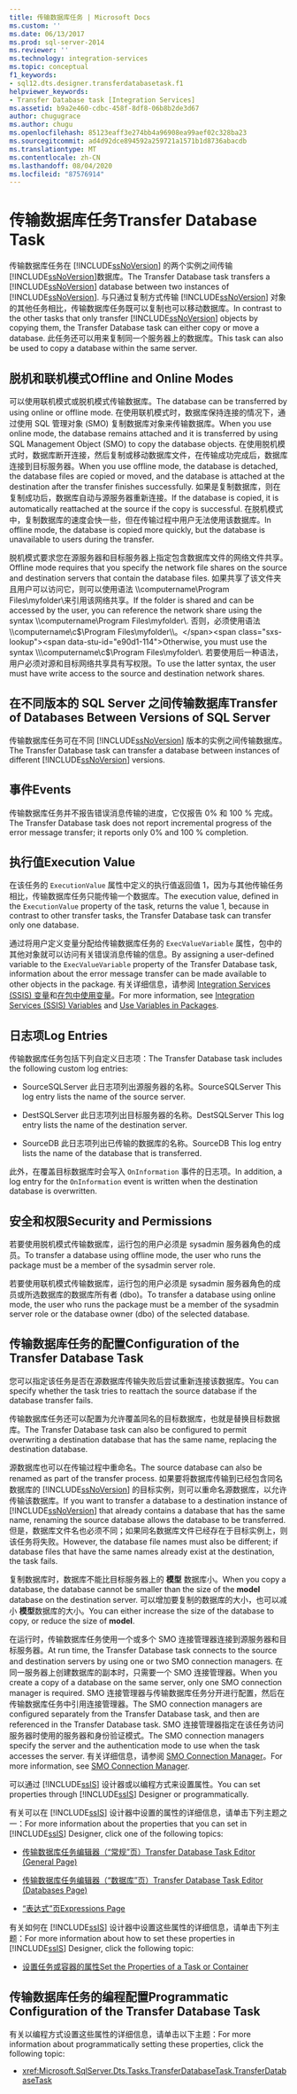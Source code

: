 ```yaml
---
title: 传输数据库任务 | Microsoft Docs
ms.custom: ''
ms.date: 06/13/2017
ms.prod: sql-server-2014
ms.reviewer: ''
ms.technology: integration-services
ms.topic: conceptual
f1_keywords:
- sql12.dts.designer.transferdatabasetask.f1
helpviewer_keywords:
- Transfer Database task [Integration Services]
ms.assetid: b9a2e460-cdbc-458f-8df8-06b8b2de3d67
author: chugugrace
ms.author: chugu
ms.openlocfilehash: 85123eaff3e274bb4a96908ea99aef02c328ba23
ms.sourcegitcommit: ad4d92dce894592a259721a1571b1d8736abacdb
ms.translationtype: MT
ms.contentlocale: zh-CN
ms.lasthandoff: 08/04/2020
ms.locfileid: "87576914"
---
```

# <a name="transfer-database-task"></a><span data-ttu-id="e90d1-102">传输数据库任务</span><span class="sxs-lookup"><span data-stu-id="e90d1-102">Transfer Database Task</span></span>
  <span data-ttu-id="e90d1-103">传输数据库任务在 [!INCLUDE[ssNoVersion](../../includes/ssnoversion-md.md)] 的两个实例之间传输 [!INCLUDE[ssNoVersion](../../includes/ssnoversion-md.md)]数据库。</span><span class="sxs-lookup"><span data-stu-id="e90d1-103">The Transfer Database task transfers a [!INCLUDE[ssNoVersion](../../includes/ssnoversion-md.md)] database between two instances of [!INCLUDE[ssNoVersion](../../includes/ssnoversion-md.md)].</span></span> <span data-ttu-id="e90d1-104">与只通过复制方式传输 [!INCLUDE[ssNoVersion](../../includes/ssnoversion-md.md)] 对象的其他任务相比，传输数据库任务既可以复制也可以移动数据库。</span><span class="sxs-lookup"><span data-stu-id="e90d1-104">In contrast to the other tasks that only transfer [!INCLUDE[ssNoVersion](../../includes/ssnoversion-md.md)] objects by copying them, the Transfer Database task can either copy or move a database.</span></span> <span data-ttu-id="e90d1-105">此任务还可以用来复制同一个服务器上的数据库。</span><span class="sxs-lookup"><span data-stu-id="e90d1-105">This task can also be used to copy a database within the same server.</span></span>  
  
## <a name="offline-and-online-modes"></a><span data-ttu-id="e90d1-106">脱机和联机模式</span><span class="sxs-lookup"><span data-stu-id="e90d1-106">Offline and Online Modes</span></span>  
 <span data-ttu-id="e90d1-107">可以使用联机模式或脱机模式传输数据库。</span><span class="sxs-lookup"><span data-stu-id="e90d1-107">The database can be transferred by using online or offline mode.</span></span> <span data-ttu-id="e90d1-108">在使用联机模式时，数据库保持连接的情况下，通过使用 SQL 管理对象 (SMO) 复制数据库对象来传输数据库。</span><span class="sxs-lookup"><span data-stu-id="e90d1-108">When you use online mode, the database remains attached and it is transferred by using SQL Management Object (SMO) to copy the database objects.</span></span> <span data-ttu-id="e90d1-109">在使用脱机模式时，数据库断开连接，然后复制或移动数据库文件，在传输成功完成后，数据库连接到目标服务器。</span><span class="sxs-lookup"><span data-stu-id="e90d1-109">When you use offline mode, the database is detached, the database files are copied or moved, and the database is attached at the destination after the transfer finishes successfully.</span></span> <span data-ttu-id="e90d1-110">如果是复制数据库，则在复制成功后，数据库自动与源服务器重新连接。</span><span class="sxs-lookup"><span data-stu-id="e90d1-110">If the database is copied, it is automatically reattached at the source if the copy is successful.</span></span> <span data-ttu-id="e90d1-111">在脱机模式中，复制数据库的速度会快一些，但在传输过程中用户无法使用该数据库。</span><span class="sxs-lookup"><span data-stu-id="e90d1-111">In offline mode, the database is copied more quickly, but the database is unavailable to users during the transfer.</span></span>  
  
 <span data-ttu-id="e90d1-112">脱机模式要求您在源服务器和目标服务器上指定包含数据库文件的网络文件共享。</span><span class="sxs-lookup"><span data-stu-id="e90d1-112">Offline mode requires that you specify the network file shares on the source and destination servers that contain the database files.</span></span> <span data-ttu-id="e90d1-113">如果共享了该文件夹且用户可以访问它，则可以使用语法 \\\computername\Program Files\myfolder\\来引用该网络共享。</span><span class="sxs-lookup"><span data-stu-id="e90d1-113">If the folder is shared and can be accessed by the user, you can reference the network share using the syntax \\\computername\Program Files\myfolder\\.</span></span> <span data-ttu-id="e90d1-114">否则，必须使用语法 \\\computername\c$\Program Files\myfolder\\。</span><span class="sxs-lookup"><span data-stu-id="e90d1-114">Otherwise, you must use the syntax \\\computername\c$\Program Files\myfolder\\.</span></span> <span data-ttu-id="e90d1-115">若要使用后一种语法，用户必须对源和目标网络共享具有写权限。</span><span class="sxs-lookup"><span data-stu-id="e90d1-115">To use the latter syntax, the user must have write access to the source and destination network shares.</span></span>  
  
## <a name="transfer-of-databases-between-versions-of-sql-server"></a><span data-ttu-id="e90d1-116">在不同版本的 SQL Server 之间传输数据库</span><span class="sxs-lookup"><span data-stu-id="e90d1-116">Transfer of Databases Between Versions of SQL Server</span></span>  
 <span data-ttu-id="e90d1-117">传输数据库任务可在不同 [!INCLUDE[ssNoVersion](../../includes/ssnoversion-md.md)] 版本的实例之间传输数据库。</span><span class="sxs-lookup"><span data-stu-id="e90d1-117">The Transfer Database task can transfer a database between instances of different [!INCLUDE[ssNoVersion](../../includes/ssnoversion-md.md)] versions.</span></span>  
  
## <a name="events"></a><span data-ttu-id="e90d1-118">事件</span><span class="sxs-lookup"><span data-stu-id="e90d1-118">Events</span></span>  
 <span data-ttu-id="e90d1-119">传输数据库任务并不报告错误消息传输的进度，它仅报告 0% 和 100 % 完成。</span><span class="sxs-lookup"><span data-stu-id="e90d1-119">The Transfer Database task does not report incremental progress of the error message transfer; it reports only 0% and 100 % completion.</span></span>  
  
## <a name="execution-value"></a><span data-ttu-id="e90d1-120">执行值</span><span class="sxs-lookup"><span data-stu-id="e90d1-120">Execution Value</span></span>  
 <span data-ttu-id="e90d1-121">在该任务的 `ExecutionValue` 属性中定义的执行值返回值 1，因为与其他传输任务相比，传输数据库任务只能传输一个数据库。</span><span class="sxs-lookup"><span data-stu-id="e90d1-121">The execution value, defined in the `ExecutionValue` property of the task, returns the value 1, because in contrast to other transfer tasks, the Transfer Database task can transfer only one database.</span></span>  
  
 <span data-ttu-id="e90d1-122">通过将用户定义变量分配给传输数据库任务的 `ExecValueVariable` 属性，包中的其他对象就可以访问有关错误消息传输的信息。</span><span class="sxs-lookup"><span data-stu-id="e90d1-122">By assigning a user-defined variable to the `ExecValueVariable` property of the Transfer Database task, information about the error message transfer can be made available to other objects in the package.</span></span> <span data-ttu-id="e90d1-123">有关详细信息，请参阅 [Integration Services (SSIS) 变量](../integration-services-ssis-variables.md)和[在包中使用变量](../use-variables-in-packages.md)。</span><span class="sxs-lookup"><span data-stu-id="e90d1-123">For more information, see [Integration Services &#40;SSIS&#41; Variables](../integration-services-ssis-variables.md) and [Use Variables in Packages](../use-variables-in-packages.md).</span></span>  
  
## <a name="log-entries"></a><span data-ttu-id="e90d1-124">日志项</span><span class="sxs-lookup"><span data-stu-id="e90d1-124">Log Entries</span></span>  
 <span data-ttu-id="e90d1-125">传输数据库任务包括下列自定义日志项：</span><span class="sxs-lookup"><span data-stu-id="e90d1-125">The Transfer Database task includes the following custom log entries:</span></span>  
  
-   <span data-ttu-id="e90d1-126">SourceSQLServer   此日志项列出源服务器的名称。</span><span class="sxs-lookup"><span data-stu-id="e90d1-126">SourceSQLServer    This log entry lists the name of the source server.</span></span>  
  
-   <span data-ttu-id="e90d1-127">DestSQLServer   此日志项列出目标服务器的名称。</span><span class="sxs-lookup"><span data-stu-id="e90d1-127">DestSQLServer    This log entry lists the name of the destination server.</span></span>  
  
-   <span data-ttu-id="e90d1-128">SourceDB   此日志项列出已传输的数据库的名称。</span><span class="sxs-lookup"><span data-stu-id="e90d1-128">SourceDB    This log entry lists the name of the database that is transferred.</span></span>  
  
 <span data-ttu-id="e90d1-129">此外，在覆盖目标数据库时会写入 `OnInformation` 事件的日志项。</span><span class="sxs-lookup"><span data-stu-id="e90d1-129">In addition, a log entry for the `OnInformation` event is written when the destination database is overwritten.</span></span>  
  
## <a name="security-and-permissions"></a><span data-ttu-id="e90d1-130">安全和权限</span><span class="sxs-lookup"><span data-stu-id="e90d1-130">Security and Permissions</span></span>  
 <span data-ttu-id="e90d1-131">若要使用脱机模式传输数据库，运行包的用户必须是 sysadmin 服务器角色的成员。</span><span class="sxs-lookup"><span data-stu-id="e90d1-131">To transfer a database using offline mode, the user who runs the package must be a member of the sysadmin server role.</span></span>  
  
 <span data-ttu-id="e90d1-132">若要使用联机模式传输数据库，运行包的用户必须是 sysadmin 服务器角色的成员或所选数据库的数据库所有者 (dbo)。</span><span class="sxs-lookup"><span data-stu-id="e90d1-132">To transfer a database using online mode, the user who runs the package must be a member of the sysadmin server role or the database owner (dbo) of the selected database.</span></span>  
  
## <a name="configuration-of-the-transfer-database-task"></a><span data-ttu-id="e90d1-133">传输数据库任务的配置</span><span class="sxs-lookup"><span data-stu-id="e90d1-133">Configuration of the Transfer Database Task</span></span>  
 <span data-ttu-id="e90d1-134">您可以指定该任务是否在源数据库传输失败后尝试重新连接该数据库。</span><span class="sxs-lookup"><span data-stu-id="e90d1-134">You can specify whether the task tries to reattach the source database if the database transfer fails.</span></span>  
  
 <span data-ttu-id="e90d1-135">传输数据库任务还可以配置为允许覆盖同名的目标数据库，也就是替换目标数据库。</span><span class="sxs-lookup"><span data-stu-id="e90d1-135">The Transfer Database task can also be configured to permit overwriting a destination database that has the same name, replacing the destination database.</span></span>  
  
 <span data-ttu-id="e90d1-136">源数据库也可以在传输过程中重命名。</span><span class="sxs-lookup"><span data-stu-id="e90d1-136">The source database can also be renamed as part of the transfer process.</span></span> <span data-ttu-id="e90d1-137">如果要将数据库传输到已经包含同名数据库的 [!INCLUDE[ssNoVersion](../../includes/ssnoversion-md.md)] 的目标实例，则可以重命名源数据库，以允许传输该数据库。</span><span class="sxs-lookup"><span data-stu-id="e90d1-137">If you want to transfer a database to a destination instance of [!INCLUDE[ssNoVersion](../../includes/ssnoversion-md.md)] that already contains a database that has the same name, renaming the source database allows the database to be transferred.</span></span> <span data-ttu-id="e90d1-138">但是，数据库文件名也必须不同；如果同名数据库文件已经存在于目标实例上，则该任务将失败。</span><span class="sxs-lookup"><span data-stu-id="e90d1-138">However, the database file names must also be different; if database files that have the same names already exist at the destination, the task fails.</span></span>  
  
 <span data-ttu-id="e90d1-139">复制数据库时，数据库不能比目标服务器上的 **模型** 数据库小。</span><span class="sxs-lookup"><span data-stu-id="e90d1-139">When you copy a database, the database cannot be smaller than the size of the **model** database on the destination server.</span></span> <span data-ttu-id="e90d1-140">可以增加要复制的数据库的大小，也可以减小 **模型**数据库的大小。</span><span class="sxs-lookup"><span data-stu-id="e90d1-140">You can either increase the size of the database to copy, or reduce the size of **model**.</span></span>  
  
 <span data-ttu-id="e90d1-141">在运行时，传输数据库任务使用一个或多个 SMO 连接管理器连接到源服务器和目标服务器。</span><span class="sxs-lookup"><span data-stu-id="e90d1-141">At run time, the Transfer Database task connects to the source and destination servers by using one or two SMO connection managers.</span></span> <span data-ttu-id="e90d1-142">在同一服务器上创建数据库的副本时，只需要一个 SMO 连接管理器。</span><span class="sxs-lookup"><span data-stu-id="e90d1-142">When you create a copy of a database on the same server, only one SMO connection manager is required.</span></span> <span data-ttu-id="e90d1-143">SMO 连接管理器与传输数据库任务分开进行配置，然后在传输数据库任务中引用连接管理器。</span><span class="sxs-lookup"><span data-stu-id="e90d1-143">The SMO connection managers are configured separately from the Transfer Database task, and then are referenced in the Transfer Database task.</span></span> <span data-ttu-id="e90d1-144">SMO 连接管理器指定在该任务访问服务器时使用的服务器和身份验证模式。</span><span class="sxs-lookup"><span data-stu-id="e90d1-144">The SMO connection managers specify the server and the authentication mode to use when the task accesses the server.</span></span> <span data-ttu-id="e90d1-145">有关详细信息，请参阅 [SMO Connection Manager](../connection-manager/smo-connection-manager.md)。</span><span class="sxs-lookup"><span data-stu-id="e90d1-145">For more information, see [SMO Connection Manager](../connection-manager/smo-connection-manager.md).</span></span>  
  
 <span data-ttu-id="e90d1-146">可以通过 [!INCLUDE[ssIS](../../includes/ssis-md.md)] 设计器或以编程方式来设置属性。</span><span class="sxs-lookup"><span data-stu-id="e90d1-146">You can set properties through [!INCLUDE[ssIS](../../includes/ssis-md.md)] Designer or programmatically.</span></span>  
  
 <span data-ttu-id="e90d1-147">有关可以在 [!INCLUDE[ssIS](../../includes/ssis-md.md)] 设计器中设置的属性的详细信息，请单击下列主题之一：</span><span class="sxs-lookup"><span data-stu-id="e90d1-147">For more information about the properties that you can set in [!INCLUDE[ssIS](../../includes/ssis-md.md)] Designer, click one of the following topics:</span></span>  
  
-   [<span data-ttu-id="e90d1-148">传输数据库任务编辑器（“常规”页）</span><span class="sxs-lookup"><span data-stu-id="e90d1-148">Transfer Database Task Editor &#40;General Page&#41;</span></span>](../general-page-of-integration-services-designers-options.md)  
  
-   [<span data-ttu-id="e90d1-149">传输数据库任务编辑器（“数据库”页）</span><span class="sxs-lookup"><span data-stu-id="e90d1-149">Transfer Database Task Editor &#40;Databases Page&#41;</span></span>](../transfer-database-task-editor-databases-page.md)  
  
-   [<span data-ttu-id="e90d1-150">“表达式”页</span><span class="sxs-lookup"><span data-stu-id="e90d1-150">Expressions Page</span></span>](../expressions/expressions-page.md)  
  
 <span data-ttu-id="e90d1-151">有关如何在 [!INCLUDE[ssIS](../../includes/ssis-md.md)] 设计器中设置这些属性的详细信息，请单击下列主题：</span><span class="sxs-lookup"><span data-stu-id="e90d1-151">For more information about how to set these properties in [!INCLUDE[ssIS](../../includes/ssis-md.md)] Designer, click the following topic:</span></span>  
  
-   [<span data-ttu-id="e90d1-152">设置任务或容器的属性</span><span class="sxs-lookup"><span data-stu-id="e90d1-152">Set the Properties of a Task or Container</span></span>](../set-the-properties-of-a-task-or-container.md)  
  
## <a name="programmatic-configuration-of-the-transfer-database-task"></a><span data-ttu-id="e90d1-153">传输数据库任务的编程配置</span><span class="sxs-lookup"><span data-stu-id="e90d1-153">Programmatic Configuration of the Transfer Database Task</span></span>  
 <span data-ttu-id="e90d1-154">有关以编程方式设置这些属性的详细信息，请单击以下主题：</span><span class="sxs-lookup"><span data-stu-id="e90d1-154">For more information about programmatically setting these properties, click the following topic:</span></span>  
  
-   <xref:Microsoft.SqlServer.Dts.Tasks.TransferDatabaseTask.TransferDatabaseTask>  
  
  
